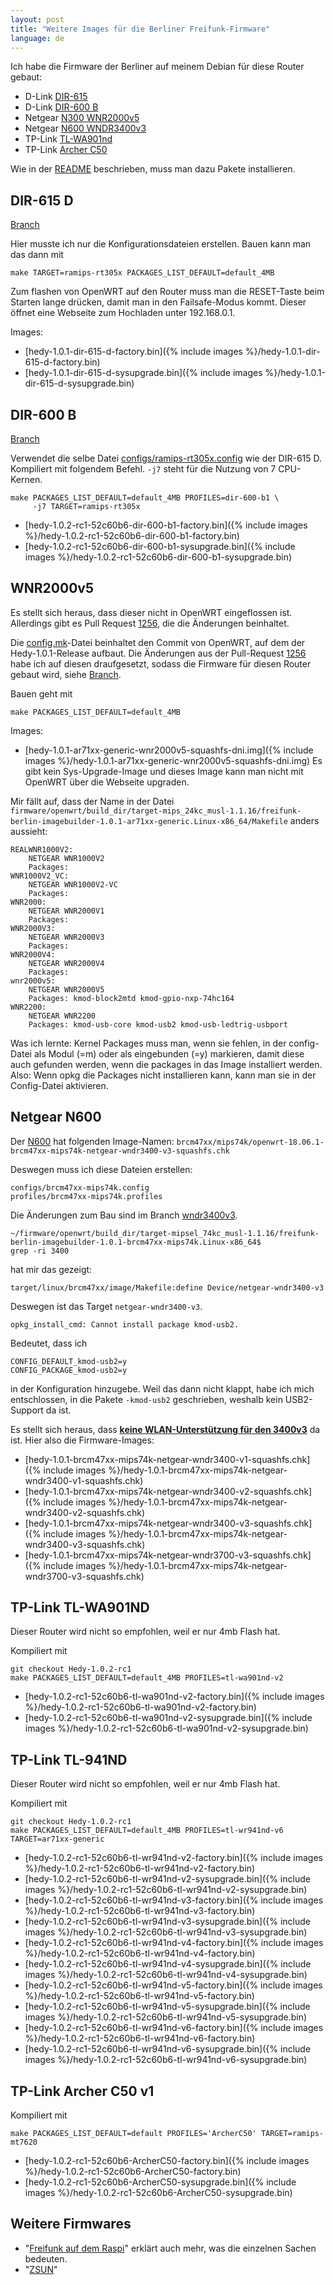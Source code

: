 ```yaml
---
layout: post
title: "Weitere Images für die Berliner Freifunk-Firmware"
language: de
---
```


Ich habe die Firmware der Berliner auf meinem Debian für diese Router gebaut:
- D-Link [DIR-615](https://openwrt.org/toh/d-link/dir-615)
- D-Link [DIR-600 B](https://openwrt.org/toh/d-link/dir-600)
- Netgear [N300 WNR2000v5](https://openwrt.org/toh/netgear/wnr2000)
- Netgear [N600 WNDR3400v3][N600]
- TP-Link [TL-WA901nd][tl-wa901nd]
- TP-Link [Archer C50](https://openwrt.org/toh/tp-link/archer-c50)

Wie in der [README] beschrieben, muss man dazu Pakete installieren.

## DIR-615 D

[Branch][DIR-615]

Hier musste ich nur die Konfigurationsdateien erstellen.
Bauen kann man das dann mit

    make TARGET=ramips-rt305x PACKAGES_LIST_DEFAULT=default_4MB

Zum flashen von OpenWRT auf den Router muss man die RESET-Taste beim Starten
lange drücken, damit man in den Failsafe-Modus kommt.
Dieser öffnet eine Webseite zum Hochladen unter 192.168.0.1.

Images:

- [hedy-1.0.1-dir-615-d-factory.bin]({% include images %}/hedy-1.0.1-dir-615-d-factory.bin)
- [hedy-1.0.1-dir-615-d-sysupgrade.bin]({% include images %}/hedy-1.0.1-dir-615-d-sysupgrade.bin)

## DIR-600 B

[Branch][DIR-615]

Verwendet die selbe Datei [configs/ramips-rt305x.config](https://github.com/niccokunzmann/firmware/blob/0015f119dc6aca4663dd8f038e72eee82aa96490/configs/ramips-rt305x.config)
wie der DIR-615 D.
Kompiliert mit folgendem Befehl. `-j7` steht für die Nutzung von
7 CPU-Kernen.

```
make PACKAGES_LIST_DEFAULT=default_4MB PROFILES=dir-600-b1 \
     -j7 TARGET=ramips-rt305x
```

- [hedy-1.0.2-rc1-52c60b6-dir-600-b1-factory.bin]({% include images %}/hedy-1.0.2-rc1-52c60b6-dir-600-b1-factory.bin)
- [hedy-1.0.2-rc1-52c60b6-dir-600-b1-sysupgrade.bin]({% include images %}/hedy-1.0.2-rc1-52c60b6-dir-600-b1-sysupgrade.bin)

## WNR2000v5

Es stellt sich heraus, dass dieser nicht in OpenWRT eingeflossen ist.
Allerdings gibt es Pull Request [1256], die die Änderungen beinhaltet.

Die [config.mk]-Datei beinhaltet den Commit von OpenWRT, auf dem
der Hedy-1.0.1-Release aufbaut.
Die Änderungen aus der Pull-Request [1256] habe ich auf diesen draufgesetzt,
sodass die Firmware für diesen Router gebaut wird, siehe [Branch][wnr-lede].

Bauen geht mit 

    make PACKAGES_LIST_DEFAULT=default_4MB

Images:

- [hedy-1.0.1-ar71xx-generic-wnr2000v5-squashfs-dni.img]({% include images %}/hedy-1.0.1-ar71xx-generic-wnr2000v5-squashfs-dni.img)
  Es gibt kein Sys-Upgrade-Image und dieses Image kann man nicht mit OpenWRT
  über die Webseite upgraden.

Mir fällt auf, dass der Name in der Datei `firmware/openwrt/build_dir/target-mips_24kc_musl-1.1.16/freifunk-berlin-imagebuilder-1.0.1-ar71xx-generic.Linux-x86_64/Makefile` anders aussieht:

```
REALWNR1000V2:
    NETGEAR WNR1000V2
    Packages: 
WNR1000V2_VC:
    NETGEAR WNR1000V2-VC
    Packages: 
WNR2000:
    NETGEAR WNR2000V1
    Packages: 
WNR2000V3:
    NETGEAR WNR2000V3
    Packages: 
WNR2000V4:
    NETGEAR WNR2000V4
    Packages: 
wnr2000v5:
    NETGEAR WNR2000V5
    Packages: kmod-block2mtd kmod-gpio-nxp-74hc164
WNR2200:
    NETGEAR WNR2200
    Packages: kmod-usb-core kmod-usb2 kmod-usb-ledtrig-usbport
```

Was ich lernte: Kernel Packages muss man, wenn sie fehlen, in der 
config-Datei als Modul (=m) oder als eingebunden (=y) markieren, damit diese
auch gefunden werden, wenn die packages in das Image installiert werden.
Also: Wenn opkg die Packages nicht installieren kann, kann man sie
in der Config-Datei aktivieren. 

## Netgear N600

Der [N600] hat folgenden Image-Namen:
`brcm47xx/mips74k/openwrt-18.06.1-brcm47xx-mips74k-netgear-wndr3400-v3-squashfs.chk`

Deswegen muss ich diese Dateien erstellen:
```
configs/brcm47xx-mips74k.config
profiles/brcm47xx-mips74k.profiles
```

Die Änderungen zum Bau sind im Branch [wndr3400v3].

```
~/firmware/openwrt/build_dir/target-mipsel_74kc_musl-1.1.16/freifunk-berlin-imagebuilder-1.0.1-brcm47xx-mips74k.Linux-x86_64$
grep -ri 3400
```
hat mir das gezeigt:
```
target/linux/brcm47xx/image/Makefile:define Device/netgear-wndr3400-v3
```

Deswegen ist das Target `netgear-wndr3400-v3`.

```
opkg_install_cmd: Cannot install package kmod-usb2.
```

Bedeutet, dass ich 
```
CONFIG_DEFAULT_kmod-usb2=y
CONFIG_PACKAGE_kmod-usb2=y
```
in der Konfiguration hinzugebe.
Weil das dann nicht klappt, habe ich mich entschlossen, in die Pakete `-kmod-usb2` geschrieben,
weshalb kein USB2-Support da ist.

Es stellt sich heraus, dass **[keine WLAN-Unterstützung für den 3400v3](https://openwrt.org/toh/netgear/wndr3400)** da ist.
Hier also die Firmware-Images:

- [hedy-1.0.1-brcm47xx-mips74k-netgear-wndr3400-v1-squashfs.chk]({% include images %}/hedy-1.0.1-brcm47xx-mips74k-netgear-wndr3400-v1-squashfs.chk)
- [hedy-1.0.1-brcm47xx-mips74k-netgear-wndr3400-v2-squashfs.chk]({% include images %}/hedy-1.0.1-brcm47xx-mips74k-netgear-wndr3400-v2-squashfs.chk)
- [hedy-1.0.1-brcm47xx-mips74k-netgear-wndr3400-v3-squashfs.chk]({% include images %}/hedy-1.0.1-brcm47xx-mips74k-netgear-wndr3400-v3-squashfs.chk)
- [hedy-1.0.1-brcm47xx-mips74k-netgear-wndr3700-v3-squashfs.chk]({% include images %}/hedy-1.0.1-brcm47xx-mips74k-netgear-wndr3700-v3-squashfs.chk)

## TP-Link TL-WA901ND

Dieser Router wird nicht so empfohlen, weil er nur 4mb Flash hat.

Kompiliert mit

```
git checkout Hedy-1.0.2-rc1
make PACKAGES_LIST_DEFAULT=default_4MB PROFILES=tl-wa901nd-v2
```

- [hedy-1.0.2-rc1-52c60b6-tl-wa901nd-v2-factory.bin]({% include images %}/hedy-1.0.2-rc1-52c60b6-tl-wa901nd-v2-factory.bin)
- [hedy-1.0.2-rc1-52c60b6-tl-wa901nd-v2-sysupgrade.bin]({% include images %}/hedy-1.0.2-rc1-52c60b6-tl-wa901nd-v2-sysupgrade.bin)

## TP-Link TL-941ND

Dieser Router wird nicht so empfohlen, weil er nur 4mb Flash hat.

Kompiliert mit

```
git checkout Hedy-1.0.2-rc1
make PACKAGES_LIST_DEFAULT=default_4MB PROFILES=tl-wr941nd-v6 TARGET=ar71xx-generic
```

- [hedy-1.0.2-rc1-52c60b6-tl-wr941nd-v2-factory.bin]({% include images %}/hedy-1.0.2-rc1-52c60b6-tl-wr941nd-v2-factory.bin)
- [hedy-1.0.2-rc1-52c60b6-tl-wr941nd-v2-sysupgrade.bin]({% include images %}/hedy-1.0.2-rc1-52c60b6-tl-wr941nd-v2-sysupgrade.bin)
- [hedy-1.0.2-rc1-52c60b6-tl-wr941nd-v3-factory.bin]({% include images %}/hedy-1.0.2-rc1-52c60b6-tl-wr941nd-v3-factory.bin)
- [hedy-1.0.2-rc1-52c60b6-tl-wr941nd-v3-sysupgrade.bin]({% include images %}/hedy-1.0.2-rc1-52c60b6-tl-wr941nd-v3-sysupgrade.bin)
- [hedy-1.0.2-rc1-52c60b6-tl-wr941nd-v4-factory.bin]({% include images %}/hedy-1.0.2-rc1-52c60b6-tl-wr941nd-v4-factory.bin)
- [hedy-1.0.2-rc1-52c60b6-tl-wr941nd-v4-sysupgrade.bin]({% include images %}/hedy-1.0.2-rc1-52c60b6-tl-wr941nd-v4-sysupgrade.bin)
- [hedy-1.0.2-rc1-52c60b6-tl-wr941nd-v5-factory.bin]({% include images %}/hedy-1.0.2-rc1-52c60b6-tl-wr941nd-v5-factory.bin)
- [hedy-1.0.2-rc1-52c60b6-tl-wr941nd-v5-sysupgrade.bin]({% include images %}/hedy-1.0.2-rc1-52c60b6-tl-wr941nd-v5-sysupgrade.bin)
- [hedy-1.0.2-rc1-52c60b6-tl-wr941nd-v6-factory.bin]({% include images %}/hedy-1.0.2-rc1-52c60b6-tl-wr941nd-v6-factory.bin)
- [hedy-1.0.2-rc1-52c60b6-tl-wr941nd-v6-sysupgrade.bin]({% include images %}/hedy-1.0.2-rc1-52c60b6-tl-wr941nd-v6-sysupgrade.bin)

## TP-Link Archer C50 v1

Kompiliert mit

```
make PACKAGES_LIST_DEFAULT=default PROFILES='ArcherC50' TARGET=ramips-mt7620
```

- [hedy-1.0.2-rc1-52c60b6-ArcherC50-factory.bin]({% include images %}/hedy-1.0.2-rc1-52c60b6-ArcherC50-factory.bin)
- [hedy-1.0.2-rc1-52c60b6-ArcherC50-sysupgrade.bin]({% include images %}/hedy-1.0.2-rc1-52c60b6-ArcherC50-sysupgrade.bin)

## Weitere Firmwares

- "[Freifunk auf dem Raspi](https://niccokunzmann.github.io/blog/2016-11-23/Freifunk-mit-Raspberry-Pi)"
    erklärt auch mehr, was die einzelnen Sachen bedeuten.
- "[ZSUN](https://niccokunzmann.github.io/blog/2016-11-29/Freifunk-mit-zsun-wifi-sdcard-reader)"
  

[README]: https://github.com/freifunk-berlin/firmware/#readme
[DIR-615]: https://github.com/niccokunzmann/firmware/tree/dir-615
[1256]:https://github.com/lede-project/source/pull/1256
[config.mk]: https://github.com/niccokunzmann/firmware/blob/wnr2000v5/config.mk
[wnr-lede]: https://github.com/niccokunzmann/source/tree/wnr2000v5-ff-berlin
[N600]: https://openwrt.org/toh/netgear/wndr3400
[wndr3400v3]: https://github.com/niccokunzmann/firmware/tree/wndr3400v3
[tl-wa901nd]: https://oldwiki.archive.openwrt.org/toh/tp-link/tl-wa901nd#version_2x

